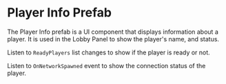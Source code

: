 # Player Info Prefab

The Player Info prefab is a UI component that displays information about a player. It is used in the Lobby Panel to show the player's name, and status.

Listen to `ReadyPlayers` list changes to show if the player is ready or not.

Listen to `OnNetworkSpawned` event to show the connection status of the player.
